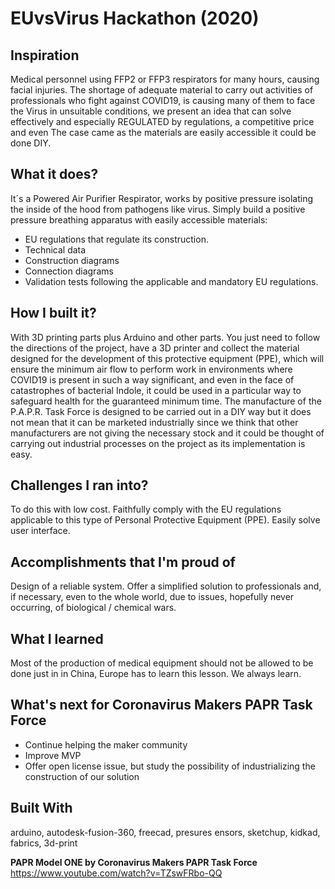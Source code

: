# EUvsVirus Hackathon (2020)

## Inspiration
Medical personnel using FFP2 or FFP3 respirators for many hours, causing facial injuries. The shortage of adequate material to carry out activities of professionals who fight against COVID19, is causing many of them to face the Virus in unsuitable conditions, we present an idea that can solve effectively and especially REGULATED by regulations, a competitive price and even The case came as the materials are easily accessible it could be done DIY.

## What it does?
It´s a Powered Air Purifier Respirator, works by positive pressure isolating the inside of the hood from pathogens like virus. Simply build a positive pressure breathing apparatus with easily accessible materials:

* EU regulations that regulate its construction.
* Technical data
* Construction diagrams
* Connection diagrams
* Validation tests following the applicable and mandatory EU regulations.

## How I built it?
With 3D printing parts plus Arduino and other parts. You just need to follow the directions of the project, have a 3D printer and collect the material designed for the development of this protective equipment (PPE), which will ensure the minimum air flow to perform work in environments where COVID19 is present in such a way significant, and even in the face of catastrophes of bacterial Indole, it could be used in a particular way to safeguard health for the guaranteed minimum time. The manufacture of the P.A.P.R. Task Force is designed to be carried out in a DIY way but it does not mean that it can be marketed industrially since we think that other manufacturers are not giving the necessary stock and it could be thought of carrying out industrial processes on the project as its implementation is easy.

## Challenges I ran into?
To do this with low cost. Faithfully comply with the EU regulations applicable to this type of Personal Protective Equipment (PPE). Easily solve user interface.
 
## Accomplishments that I'm proud of
Design of a reliable system. Offer a simplified solution to professionals and, if necessary, even to the whole world, due to issues, hopefully never occurring, of biological / chemical wars.

## What I learned
Most of the production of medical equipment should not be allowed to be done just in in China, Europe has to learn this lesson.
We always learn.

## What's next for Coronavirus Makers PAPR Task Force
* Continue helping the maker community
* Improve MVP
* Offer open license issue, but study the possibility of industrializing the construction of our solution

## Built With
arduino, autodesk-fusion-360, freecad, presures ensors, sketchup, kidkad, fabrics, 3d-print

**PAPR Model ONE by Coronavirus Makers PAPR Task Force**
https://www.youtube.com/watch?v=TZswFRbo-QQ
